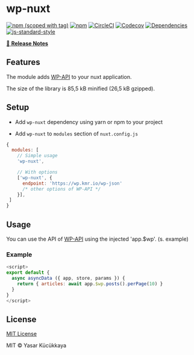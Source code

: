 # wp-nuxt

[![npm (scoped with tag)](https://img.shields.io/npm/v/wp-nuxt/latest.svg?style=flat-square)](https://npmjs.com/package/wp-nuxt)
[![npm](https://img.shields.io/npm/dt/wp-nuxt.svg?style=flat-square)](https://npmjs.com/package/wp-nuxt)
[![CircleCI](https://img.shields.io/circleci/project/github/yashha/wp-nuxt.svg?style=flat-square)](https://circleci.com/gh/)
[![Codecov](https://img.shields.io/codecov/c/github/yashha/wp-nuxt.svg?style=flat-square)](https://codecov.io/gh/)
[![Dependencies](https://david-dm.org/yashha/wp-nuxt/status.svg?style=flat-square)](https://david-dm.org/)
[![js-standard-style](https://img.shields.io/badge/code_style-standard-brightgreen.svg?style=flat-square)](http://standardjs.com)

[📖 **Release Notes**](./CHANGELOG.md)

## Features

The module adds [WP-API](https://github.com/WP-API/node-wpapi) to your nuxt application.

The size of the library is 85,5 kB minified (26,5 kB gzipped).

## Setup

- Add `wp-nuxt` dependency using yarn or npm to your project

- Add `wp-nuxt` to `modules` section of `nuxt.config.js`

```js
{
  modules: [
    // Simple usage
    'wp-nuxt',

    // With options
    ['wp-nuxt', {
      endpoint: 'https://wp.kmr.io/wp-json'
      /* other options of WP-API */
    }],
 ]
}
```

## Usage

You can use the API of [WP-API](https://github.com/WP-API/node-wpapi) using the injected 'app.$wp'. (s. example)

### Example

```js
<script>
export default {
  async asyncData ({ app, store, params }) {
    return { articles: await app.$wp.posts().perPage(10) }
  }
}
</script>
```

## License

[MIT License](./LICENSE)

MIT © Yasar Kücükkaya
